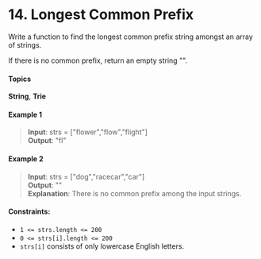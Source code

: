 # 14. Longest Common Prefix
Write a function to find the longest common prefix string amongst an array of strings.

If there is no common prefix, return an empty string "".

#### Topics 
**String**, **Trie**

#### Example 1
> **Input**: strs = ["flower","flow","flight"]  
> **Output**: "fl"

#### Example 2
> **Input**: strs = ["dog","racecar","car"]  
> **Output**: ""  
> **Explanation**: There is no common prefix among the input strings.


#### Constraints:

- `1 <= strs.length <= 200`
- `0 <= strs[i].length <= 200`
- `strs[i]` consists of only lowercase English letters.
